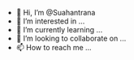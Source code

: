 - 👋 Hi, I’m @Suahantrana
- 👀 I’m interested in ...
- 🌱 I’m currently learning ...
- 💞️ I’m looking to collaborate on ...
- 📫 How to reach me ...

<!---
Suahantrana/Suahantrana is a ✨ special ✨ repository because its `README.md` (this file) appears on your GitHub profile.
You can click the Preview link to take a look at your changes.
--->
